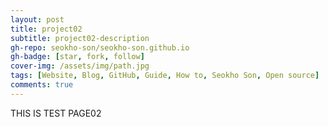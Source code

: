 ```yaml
---
layout: post
title: project02
subtitle: project02-description
gh-repo: seokho-son/seokho-son.github.io
gh-badge: [star, fork, follow]
cover-img: /assets/img/path.jpg
tags: [Website, Blog, GitHub, Guide, How to, Seokho Son, Open source]
comments: true
---
```


THIS IS TEST PAGE02
